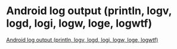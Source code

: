 # Android log output (println, logv, logd, logi, logw, loge, logwtf)
[Android log output (println, logv, logd, logi, logw, loge, logwtf)](https://aiwithcloud.com/2022/09/15/android_log_output_println_logv_logd_logi_logw_loge_logwtf/)